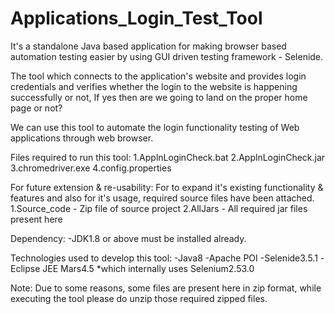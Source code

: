 # Applications_Login_Test_Tool
It's a standalone Java based application for making browser based automation testing easier by using GUI driven testing framework - Selenide.

The tool which connects to the application's website and provides login credentials and verifies whether the login to the website is happening successfully or not, If yes then are we going to land on the proper home page or not?

We can use this tool to automate the login functionality testing of Web applications through web browser.

Files required to run this tool:
1.ApplnLoginCheck.bat
2.ApplnLoginCheck.jar
3.chromedriver.exe
4.config.properties

For future extension & re-usability:
For to expand it's existing functionality & features and also for it's usage, required source files have been attached.
1.Source_code - Zip file of source project 
2.AllJars - All required jar files present here

Dependency:
-JDK1.8 or above must be installed already.

Technologies used to develop this tool:
-Java8
-Apache POI
-Selenide3.5.1
-Eclipse JEE Mars4.5
*which internally uses Selenium2.53.0

Note: Due to some reasons, some files are present here in zip format, while executing the tool please do unzip those required zipped files.

